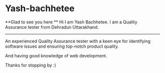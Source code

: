 # Yash-bachhetee


**Glad to see you here
**
Hi I am Yash Bachhetee. I am a Quality Assurance tester from Dehradun Uttarakhand.

 ---

An experienced Quality Assurance tester with a keen eye for identifying software issues and ensuring top-notch product quality. 

And having good knowledge of web development.

Thanks for stopping by :)
